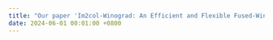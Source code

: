 ```yaml
---
title: "Our paper 'Im2col-Winograd: An Efficient and Flexible Fused-Winograd Convolution for NHWC Format on GPUs' is accepted by ICPP 2024 (CCF-B). Congrats to Zhiyi!"
date: 2024-06-01 00:01:00 +0800
---
```

